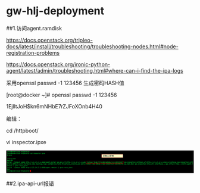# gw-hlj-deployment

##1.访问agent.ramdisk

https://docs.openstack.org/tripleo-docs/latest/install/troubleshooting/troubleshooting-nodes.html#node-registration-problems

https://docs.openstack.org/ironic-python-agent/latest/admin/troubleshooting.html#where-can-i-find-the-ipa-logs

采用openssl passwd -1 123456 生成密码HASH值

[root@docker ~]# openssl passwd -1 123456


$1$EjlltJoH$kn6mNHbE7rZJFoXOnb4H40

编辑：

cd /httpboot/

vi inspector.ipxe

![](/assets/inspector.png)

##2.ipa-api-url报错

